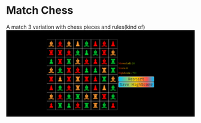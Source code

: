 # Match Chess

A match 3 variation with chess pieces and rules(kind of)
![screenshot](./screenshots/screenshot.png)

